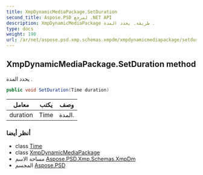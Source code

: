 ```yaml
---
title: XmpDynamicMediaPackage.SetDuration
second_title: Aspose.PSD لمرجع .NET API
description: XmpDynamicMediaPackage طريقة. يحدد المدة .
type: docs
weight: 190
url: /ar/net/aspose.psd.xmp.schemas.xmpdm/xmpdynamicmediapackage/setduration/
---
```

## XmpDynamicMediaPackage.SetDuration method

يحدد المدة .

```csharp
public void SetDuration(Time duration)
```

| معامل | يكتب | وصف |
| --- | --- | --- |
| duration | Time | المدة. |

### أنظر أيضا

* class [Time](../../time/)
* class [XmpDynamicMediaPackage](../)
* مساحة الاسم [Aspose.PSD.Xmp.Schemas.XmpDm](../../xmpdynamicmediapackage/)
* المجسم [Aspose.PSD](../../../)


